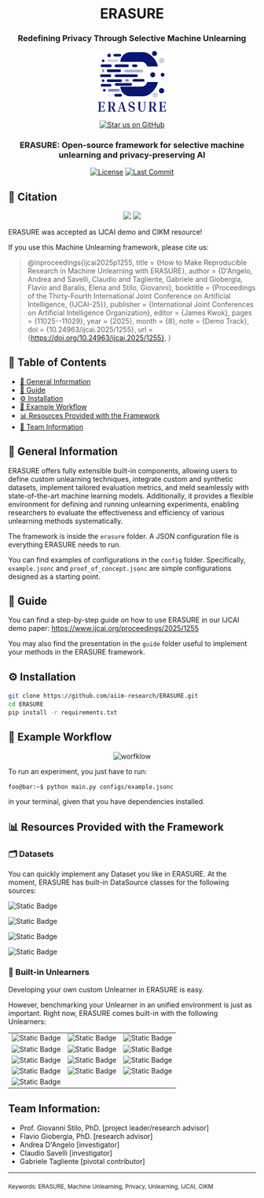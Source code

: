 <div align="center">

# ERASURE  
### Redefining Privacy Through Selective Machine Unlearning

<img src="ERASURE_LOGO.png" alt="ERASURE Logo" width="150"/>

[![Star us on GitHub](https://img.shields.io/badge/⭐_Star_Us_If_You_Like_It-181717?style=for-the-badge&logo=github)](https://github.com/aiim-research/ERASURE)

### ERASURE: Open-source framework for selective machine unlearning and privacy-preserving AI

[![License](https://img.shields.io/github/license/aiim-research/ERASURE?style=flat-square)](LICENSE)
[![Last Commit](https://img.shields.io/github/last-commit/aiim-research/ERASURE?style=flat-square)](https://github.com/aiim-research/ERASURE/commits/main)

</div>



## 📝 Citation

<p align="center"><img src="https://i.imgur.com/cCOB6T2.png" width="150"/> <img src="https://i.imgur.com/5NpDTOH.jpeg" width="100"/></p>

ERASURE was accepted as IJCAI demo and CIKM resource! 

If you use this Machine Unlearning framework, please cite us:

> @inproceedings{ijcai2025p1255,
  title     = {How to Make Reproducible Research in Machine Unlearning with ERASURE},
  author    = {D'Angelo, Andrea and Savelli, Claudio and Tagliente, Gabriele and Giobergia, Flavio and Baralis, Elena and Stilo, Giovanni},
  booktitle = {Proceedings of the Thirty-Fourth International Joint Conference on
               Artificial Intelligence, {IJCAI-25}},
  publisher = {International Joint Conferences on Artificial Intelligence Organization},
  editor    = {James Kwok},
  pages     = {11025--11029},
  year      = {2025},
  month     = {8},
  note      = {Demo Track},
  doi       = {10.24963/ijcai.2025/1255},
  url       = {https://doi.org/10.24963/ijcai.2025/1255},
}


## 📜 Table of Contents
* [📘 General Information](#-general-information)
* [🧭 Guide](#-guide)
* [⚙️ Installation](#️-installation)
* [🧪 Example Workflow](#-example-workflow)
* [📊 Resources Provided with the Framework](#-resources-provided-with-the-framework)
* [👥 Team Information](#-team-information)


## 📘 General Information

ERASURE offers fully extensible built-in components, allowing users to define custom unlearning techniques, integrate custom and synthetic datasets, implement tailored evaluation metrics, and meld seamlessly with state-of-the-art machine learning models.
Additionally, it provides a flexible environment for defining and running unlearning experiments, enabling researchers to evaluate the effectiveness and efficiency of various unlearning methods systematically.

The framework is inside the ```erasure``` folder. A JSON configuration file is everything ERASURE needs to run.

You can find examples of configurations in the ```config``` folder. Specifically, ```example.jsonc``` and ```proof_of_concept.jsonc``` are simple configurations designed as a starting point.

## 🧭 Guide

You can find a step-by-step guide on how to use ERASURE in our IJCAI demo paper: https://www.ijcai.org/proceedings/2025/1255

You may also find the presentation in the ```guide``` folder useful to implement your methods in the ERASURE framework. 

## ⚙️ Installation

```bash
git clone https://github.com/aiim-research/ERASURE.git
cd ERASURE
pip install -r requirements.txt
```



## 🧪 Example Workflow

<div align="center">
 <img src="https://i.imgur.com/gcar8Zz.png" alt="worfklow" width="500"/>
</div>

To run an experiment, you just have to run:

```console
foo@bar:~$ python main.py configs/example.jsonc
```

in your terminal, given that you have dependencies installed.


## 📊 Resources Provided with the Framework


### 🗂️ Datasets

You can quickly implement any Dataset you like in ERASURE. At the moment, ERASURE has built-in DataSource classes for the following sources:

![Static Badge](https://img.shields.io/badge/Datasource-TorchVision-blue)

![Static Badge](https://img.shields.io/badge/Datasource-Hugging%20Face-blue)

![Static Badge](https://img.shields.io/badge/Datasource-UCI%20Repository-blue)

![Static Badge](https://img.shields.io/badge/Datasource-PyTorch%20Geometric-blue)


### 🧩 Built-in Unlearners 

Developing your own custom Unlearner in ERASURE is easy. 

However, benchmarking your Unlearner in an unified environment is just as important. Right now, ERASURE comes built-in with the following Unlearners:


| | | |
|:--:|:--:|:--:|
| ![Static Badge](https://img.shields.io/badge/Unlearner-cfk-red) | ![Static Badge](https://img.shields.io/badge/Unlearner-euk-red) | ![Static Badge](https://img.shields.io/badge/Unlearner-SalUn-red) |
| ![Static Badge](https://img.shields.io/badge/Unlearner-UNSIR-red) | ![Static Badge](https://img.shields.io/badge/Unlearner-SCRUB-red) | ![Static Badge](https://img.shields.io/badge/Unlearner-NegGrad-red) |
| ![Static Badge](https://img.shields.io/badge/Unlearner-Finetuning-red) | ![Static Badge](https://img.shields.io/badge/Unlearner-Bad%20Teaching-red) | ![Static Badge](https://img.shields.io/badge/Unlearner-Gold%20Model-red) |
| ![Static Badge](https://img.shields.io/badge/Unlearner-Fisher%20Forgetting-red) | ![Static Badge](https://img.shields.io/badge/Unlearner-Successive%20Random%20Labels-red) | ![Static Badge](https://img.shields.io/badge/Unlearner-Selective%20Synaptic%20Dampening-red) |
| ![Static Badge](https://img.shields.io/badge/Unlearner-Advanced%20NegGrad-red) |  |  |



## Team Information:
* Prof. Giovanni Stilo, PhD. [project leader/research advisor]
* Flavio Giobergia, PhD. [research advisor]
* Andrea D'Angelo [investigator]
* Claudio Savelli [investigator]
* Gabriele Tagliente [pivotal contributor]

---
<sub>Keywords: ERASURE, Machine Unlearning, Privacy, Unlearning, IJCAI, CIKM</sub>